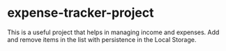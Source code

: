 # expense-tracker-project
 This is a useful project that helps in managing income and expenses. Add and remove items in the list with persistence in the Local Storage.
